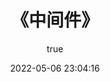---
pageComponent:
  name: Catalogue
  data:
    path: 01.Java.Content/17.中间件
    imgUrl: https://spring.io/images/spring-logo-9146a4d3298760c2e7e49595184e1975.svg
    description: Java Middleware
title: 《中间件》
date: 2022-05-06 23:04:16
permalink: /java/middlewares/
article: false
comment: false
author:
  name: Xueliang
  link: https://github.com/Human0722
---